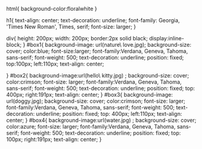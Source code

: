 html{
    background-color:floralwhite
}

h1{
    text-align: center;
    text-decoration: underline;
    font-family: Georgia, 'Times New Roman', Times, serif;
    font-size: larger;
}

div{
    height: 200px;
    width: 200px;
    border:2px solid black;
    display:inline-block;
}
#box1{
    background-image: url(nature\ love.jpg);
    background-size: cover;
    color:blue;
    font-size:larger;
    font-family:Verdana, Geneva, Tahoma, sans-serif;
    font-weight: 500;
    text-decoration: underline;
    position: fixed;
    top:100px;
    left:110px;
    text-align: center;

}
#box2{
    background-image:url(hello\ kitty.jpg) ;
    background-size: cover;
    color:crimson;
    font-size: larger;
    font-family:Verdana, Geneva, Tahoma, sans-serif;
    font-weight: 500;
    text-decoration: underline;
    position: fixed;
    top: 400px;
    right:191px;
    text-align: center;
}
#box3{
    background-image: url(doggy.jpg);
    background-size: cover;
    color:crimson;
    font-size: larger;
    font-family:Verdana, Geneva, Tahoma, sans-serif;
    font-weight: 500;
    text-decoration: underline;
    position: fixed;
    top: 400px;
    left:110px;
    text-align: center;
}
#box4{
    background-image:url(water.jpg) ;
    background-size: cover;
    color:azure;
    font-size: larger;
    font-family:Verdana, Geneva, Tahoma, sans-serif;
    font-weight: 500;
    text-decoration: underline;
    position: fixed;
    top: 100px;
    right:191px;
    text-align: center;
}
